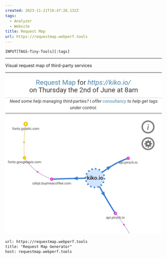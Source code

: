 ```yaml
---
created: 2023-11-21T16:47:26.132Z
tags: 
  - Analyzer
  - Website
title: Request Map
url: https://requestmap.webperf.tools
---
```

```meta-bind
INPUT[TAGS-Tiny-Tools][:tags]
```

___
Visual request map of third-party services
___

![](_attachments/request-map.jpg)

```cardlink
url: https://requestmap.webperf.tools
title: "Request Map Generator"
host: requestmap.webperf.tools
```
